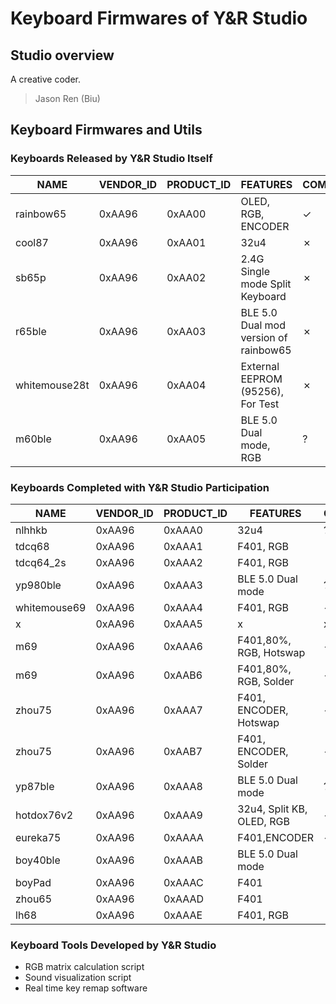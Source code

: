 # Keyboard Firmwares of Y&R Studio

## Studio overview

A creative coder.

> Jason Ren (Biu)

## Keyboard Firmwares and Utils

### Keyboards Released by Y&R Studio Itself
| NAME          | VENDOR_ID | PRODUCT_ID | FEATURES                              | COMMERCIALIZATION |
| ------------- | --------- | ---------- | ------------------------------------- | ----------------- |
| rainbow65     | 0xAA96    | 0xAA00     | OLED, RGB, ENCODER                    | &check;           |
| cool87        | 0xAA96    | 0xAA01     | 32u4                                  | &cross;           |
| sb65p         | 0xAA96    | 0xAA02     | 2.4G Single mode Split Keyboard       | &cross;           |
| r65ble        | 0xAA96    | 0xAA03     | BLE 5.0 Dual mod version of rainbow65 | &cross;           |
| whitemouse28t | 0xAA96    | 0xAA04     | External EEPROM (95256), For Test     | &cross;           |
| m60ble        | 0xAA96    | 0xAA05     | BLE 5.0 Dual mode, RGB                | &quest;           |



### Keyboards Completed with Y&R Studio Participation
| NAME         | VENDOR_ID | PRODUCT_ID | FEATURES                  | COMMERCIALIZATION |
| ------------ | --------- | ---------- | ------------------------- | ----------------- |
| nlhhkb       | 0xAA96    | 0xAAA0     | 32u4                      | &quest;           |
| tdcq68       | 0xAA96    | 0xAAA1     | F401, RGB                 | &cross;           |
| tdcq64_2s    | 0xAA96    | 0xAAA2     | F401, RGB                 | &cross;           |
| yp980ble     | 0xAA96    | 0xAAA3     | BLE 5.0 Dual mode         | &quest;           |
| whitemouse69 | 0xAA96    | 0xAAA4     | F401, RGB                 | &check;           |
| x            | 0xAA96    | 0xAAA5     | x                         | x                 |
| m69          | 0xAA96    | 0xAAA6     | F401,80%, RGB, Hotswap    | &check;           |
| m69          | 0xAA96    | 0xAAB6     | F401,80%, RGB, Solder     | &check;           |
| zhou75       | 0xAA96    | 0xAAA7     | F401, ENCODER, Hotswap    | &check;           |
| zhou75       | 0xAA96    | 0xAAB7     | F401, ENCODER, Solder     | &check;           |
| yp87ble      | 0xAA96    | 0xAAA8     | BLE 5.0 Dual mode         | &quest;           |
| hotdox76v2   | 0xAA96    | 0xAAA9     | 32u4, Split KB, OLED, RGB | &check;           |
| eureka75     | 0xAA96    | 0xAAAA     | F401,ENCODER              | &check;           |
| boy40ble     | 0xAA96    | 0xAAAB     | BLE 5.0 Dual mode         | &cross;           |
| boyPad       | 0xAA96    | 0xAAAC     | F401                      | &cross;           |
| zhou65       | 0xAA96    | 0xAAAD     | F401                      | &cross;           |
| lh68         | 0xAA96    | 0xAAAE     | F401, RGB                 | &cross;           |



### Keyboard Tools Developed by Y&R Studio

- RGB matrix calculation script
- Sound visualization script
- Real time key remap software

